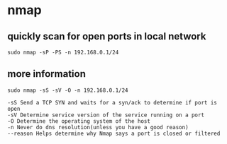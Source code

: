 # nmap

## quickly scan for open ports in local network

```
sudo nmap -sP -PS -n 192.168.0.1/24
```

## more information

```
sudo nmap -sS -sV -O -n 192.168.0.1/24

-sS Send a TCP SYN and waits for a syn/ack to determine if port is open
-sV Determine service version of the service running on a port
-O Determine the operating system of the host
-n Never do dns resolution(unless you have a good reason)
--reason Helps determine why Nmap says a port is closed or filtered
```